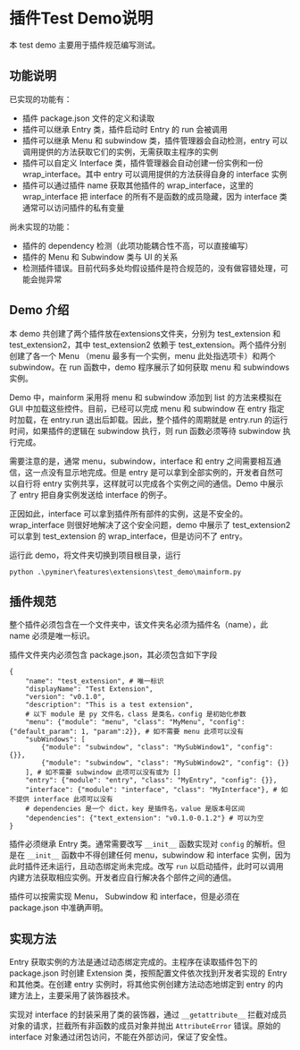 # 插件Test Demo说明

本 test demo 主要用于插件规范编写测试。

## 功能说明

已实现的功能有：

- 插件 package.json 文件的定义和读取
- 插件可以继承 Entry 类，插件启动时 Entry 的 run 会被调用
- 插件可以继承 Menu 和 subwindow 类，插件管理器会自动检测，entry 可以调用提供的方法获取它们的实例，无需获取主程序的实例
- 插件可以自定义 Interface 类，插件管理器会自动创建一份实例和一份 wrap_interface。其中 entry 可以调用提供的方法获得自身的 interface 实例
- 插件可以通过插件 name 获取其他插件的 wrap_interface，这里的 wrap_interface 把 interface 的所有不是函数的成员隐藏，因为 interface 类通常可以访问插件的私有变量

尚未实现的功能：

- 插件的 dependency 检测（此项功能耦合性不高，可以直接编写）
- 插件的 Menu 和 Subwindow 类与 UI 的关系
- 检测插件错误。目前代码多处均假设插件是符合规范的，没有做容错处理，可能会抛异常

## Demo 介绍

本 demo 共创建了两个插件放在extensions文件夹，分别为 test_extension 和 test_extension2，其中 test_extension2 依赖于 test_extension。两个插件分别创建了各一个 Menu （menu 最多有一个实例，menu 此处指选项卡）和两个 subwindow。在 run 函数中，demo 程序展示了如何获取 menu 和 subwindows 实例。

Demo 中，mainform 采用将 menu 和 subwindow 添加到 list 的方法来模拟在 GUI 中加载这些控件。目前，已经可以完成 menu 和 subwindow 在 entry 指定时加载，在 entry.run 退出后卸载。因此，整个插件的周期就是 entry.run 的运行时间，如果插件的逻辑在 subwindow 执行，则 run 函数必须等待 subwindow 执行完成。

需要注意的是，通常 menu，subwindow，interface 和 entry 之间需要相互通信，这一点没有显示地完成。但是 entry 是可以拿到全部实例的，开发者自然可以自行将 entry 实例共享，这样就可以完成各个实例之间的通信。Demo 中展示了 entry 把自身实例发送给 interface 的例子。

正因如此，interface 可以拿到插件所有部件的实例，这是不安全的。wrap_interface 则很好地解决了这个安全问题，demo 中展示了 test_extension2 可以拿到 test_extension 的 wrap_interface，但是访问不了 entry。

运行此 demo，将文件夹切换到项目根目录，运行

~~~
python .\pyminer\features\extensions\test_demo\mainform.py
~~~

## 插件规范

整个插件必须包含在一个文件夹中，该文件夹名必须为插件名（name），此 name 必须是唯一标识。

插件文件夹内必须包含 package.json，其必须包含如下字段

~~~
{
    "name": "test_extension", # 唯一标识
    "displayName": "Test Extension",
    "version": "v0.1.0",
    "description": "This is a test extension",
    # 以下 module 是 py 文件名，class 是类名，config 是初始化参数
    "menu": {"module": "menu", "class": "MyMenu", "config": {"default_param": 1, "param":2}}, # 如不需要 menu 此项可以没有
    "subWindows": [
        {"module": "subwindow", "class": "MySubWindow1", "config": {}},
        {"module": "subwindow", "class": "MySubWindow2", "config": {}}
    ], # 如不需要 subwindow 此项可以没有或为 []
    "entry": {"module": "entry", "class": "MyEntry", "config": {}},
    "interface": {"module": "interface", "class": "MyInterface"}, # 如不提供 interface 此项可以没有
    # dependencies 是一个 dict，key 是插件名，value 是版本号区间
    "dependencies": {"text_extension": "v0.1.0-0.1.2"} # 可以为空
}
~~~

插件必须继承 Entry 类。通常需要改写 `__init__` 函数实现对 `config` 的解析。但是在 `__init__` 函数中不得创建任何 menu，subwindow 和 interface 实例，因为此时插件还未运行，且动态绑定尚未完成。改写 `run` 以启动插件，此时可以调用内建方法获取相应实例。开发者应自行解决各个部件之间的通信。

插件可以按需实现 Menu， Subwindow 和 interface，但是必须在 package.json 中准确声明。

## 实现方法

Entry 获取实例的方法是通过动态绑定完成的。主程序在读取插件包下的 package.json 时创建 Extension 类，按照配置文件依次找到开发者实现的 Entry 和其他类。在创建 entry 实例时，将其他实例创建方法动态地绑定到 entry 的内建方法上，主要采用了装饰器技术。

实现对 interface 的封装采用了类的装饰器，通过 `__getattribute__` 拦截对成员对象的请求，拦截所有非函数的成员对象并抛出 `AttributeError` 错误。原始的 interface 对象通过闭包访问，不能在外部访问，保证了安全性。